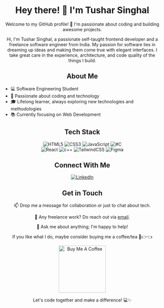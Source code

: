 <h1 align="center">Hey there! 👋 I'm Tushar Singhal</h1>

<p align="center">Welcome to my GitHub profile! 🚀 I'm passionate about coding and building awesome projects.</p>

<p align="center">Hi, I'm Tushar Singhal, a passionate self-taught frontend developer and a freelance software engineer from India. My passion for software lies in dreaming up ideas and making them come true with elegant interfaces. I take great care in the experience, architecture, and code quality of the things I build.</p>

<h2 align="center">About Me</h2>

- 💻 Software Engineering Student
- 🌟 Passionate about coding and technology
- 🎓 Lifelong learner, always exploring new technologies and methodologies
- 📚 Currently focusing on Web Development


<h2 align="center">Tech Stack</h2>

<p align="center">
  <img src="https://img.shields.io/badge/html5-%23E34F26.svg?style=for-the-badge&logo=html5&logoColor=white" alt="HTML5">
  <img src="https://img.shields.io/badge/css3-%231572B6.svg?style=for-the-badge&logo=css3&logoColor=white" alt="CSS3">
  <img src="https://img.shields.io/badge/javascript-%23323330.svg?style=for-the-badge&logo=javascript&logoColor=%23F7DF1E" alt="JavaScript">
  <img src="https://img.shields.io/badge/#c-%2300599C.svg?style=for-the-badge&logo=c&logoColor=white" alt="
    #C">
  <br>
  <img src="https://img.shields.io/badge/react-%2320232a.svg?style=for-the-badge&logo=react&logoColor=%2361DAFB" alt="React">
  <img src="https://img.shields.io/badge/c++-%23F24E1E.svg?style=for-the-badge&logo=c++&logoColor=white" alt="c++">
  <img src="https://img.shields.io/badge/tailwindcss-%2338B2AC.svg?style=for-the-badge&logo=tailwind-css&logoColor=white" alt="TailwindCSS">
  <img src="https://img.shields.io/badge/figma-%23F24E1E.svg?style=for-the-badge&logo=figma&logoColor=white" alt="Figma">
</p>

<h2 align="center">Connect With Me</h2>

<p align="center">
  <a href="https://www.linkedin.com/in/tushar-singhal-441439247/">
    <img src="https://img.shields.io/badge/linkedin-%230077B5.svg?style=for-the-badge&logo=linkedin&logoColor=white" alt="LinkedIn">
  </a>
</p>

<h2 align="center">Get in Touch</h2>

<p align="center">📫 Drop me a message for collaboration or just to chat about tech.</p>

<p align="center">💼 Any freelance work? Do reach out via <a href="mailto:your-email@example.com">email</a>.</p>

<p align="center">💬 Ask me about anything; I'm happy to help!</p>

<p align="center">If you like what I do, maybe consider buying me a coffee/tea 🥺👉👈</p>

<p align="center"><a href="https://www.buymeacoffee.com/abhisheknaiidu" target="_blank"><img src="https://cdn.buymeacoffee.com/buttons/v2/default-red.png" alt="Buy Me A Coffee" width="150"></a></p>

<p align="center">Let's code together and make a difference! 💻✨</p>
